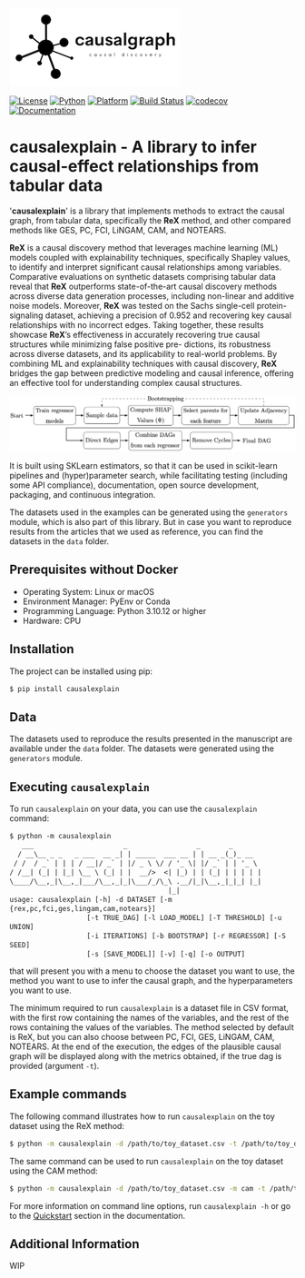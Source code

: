![logo](./docs/_static/logo-light.png)

[![License](https://img.shields.io/badge/License-MIT-green.svg)](https://opensource.org/licenses/MIT)
[![Python](https://img.shields.io/badge/Python-3.10%2B-blue.svg)](https://www.python.org/downloads/release/python-31012/)
[![Platform](https://img.shields.io/badge/Platform-Linux%20%7C%20macOS-lightgrey.svg)](#)
[![Build Status](https://github.com/renero/causalgraph/actions/workflows/codecov.yaml/badge.svg)](https://github.com/renero/causalgraph/actions/workflows/codecov.yaml)
[![codecov](https://codecov.io/gh/renero/causalgraph/graph/badge.svg?token=HCV0IJDFLQ)](https://codecov.io/gh/renero/causalgraph)
[![Documentation](https://img.shields.io/badge/docs-GitHub%20Pages-blue.svg)](https://renero.github.io/causalgraph/)


# causalexplain - A library to infer causal-effect relationships from tabular data

'**causalexplain**' is a library that implements methods to extract the causal graph,
from tabular data, specifically the **ReX** method, and other compared methods
like GES, PC, FCI, LiNGAM, CAM, and NOTEARS.

**ReX** is a causal discovery method that leverages machine learning (ML) models 
coupled with explainability techniques, specifically Shapley values, to 
identify and interpret significant causal relationships among variables. 
Comparative evaluations on synthetic datasets comprising tabular data reveal that 
**ReX** outperforms state-of-the-art causal discovery methods across diverse data 
generation processes, including non-linear and additive noise models. Moreover, 
**ReX** was tested on the Sachs single-cell protein-signaling dataset, achieving a 
precision of 0.952 and recovering 
key causal relationships with no incorrect edges. Taking together, these 
results showcase **ReX**’s effectiveness in accurately recovering true causal 
structures while minimizing false positive pre- dictions, its robustness 
across diverse datasets, and its applicability to real-world problems. 
By combining ML and explainability techniques with causal discovery, **ReX** 
bridges the gap between predictive modeling and causal inference, offering an 
effective tool for understanding complex causal structures.

![ReX Schema](./docs/_static/REX.png)

It is built using SKLearn estimators, so that it can be used in scikit-learn 
pipelines and (hyper)parameter search, while facilitating testing (including 
some API compliance), documentation, open source development, packaging, 
and continuous integration.

The datasets used in the examples can be generated using the `generators` 
module, which is also part of this library. But in case you want to 
reproduce results from the articles that we used as reference, you can find 
the datasets in the `data` folder.

## Prerequisites without Docker

- Operating System: Linux or macOS
- Environment Manager: PyEnv or Conda
- Programming Language: Python 3.10.12 or higher
- Hardware: CPU

## Installation

The project can be installed using pip:

```bash
$ pip install causalexplain
```

## Data

The datasets used to reproduce the results presented in the manuscript are 
available under the `data` folder. The datasets were generated using the
`generators` module.

## Executing `causalexplain`

To run `causalexplain` on your data, you can use the `causalexplain` command:

```
$ python -m causalexplain
   ___                      _                 _       _       
  / __\__ _ _   _ ___  __ _| | _____  ___ __ | | __ _(_)_ __  
 / /  / _` | | | / __|/ _` | |/ _ \ \/ / '_ \| |/ _` | | '_ \ 
/ /__| (_| | |_| \__ \ (_| | |  __/>  <| |_) | | (_| | | | | |
\____/\__,_|\__,_|___/\__,_|_|\___/_/\_\ .__/|_|\__,_|_|_| |_|
                                       |_|                                        
usage: causalexplain [-h] -d DATASET [-m {rex,pc,fci,ges,lingam,cam,notears}] 
                   [-t TRUE_DAG] [-l LOAD_MODEL] [-T THRESHOLD] [-u UNION] 
                   [-i ITERATIONS] [-b BOOTSTRAP] [-r REGRESSOR] [-S SEED] 
                   [-s [SAVE_MODEL]] [-v] [-q] [-o OUTPUT]
```

that will present you with a menu to choose the dataset you want to use, the 
method you want to use to infer the causal graph, and the hyperparameters you
want to use.

The minimum required to run `causalexplain` is a dataset file in CSV format,
with the first row containing the names of the variables, and the rest of
the rows containing the values of the variables. The method selected by default
is ReX, but you can also choose between PC, FCI, GES, LiNGAM, CAM, NOTEARS. 
At the end of the execution, the edges of the plausible causal graph will be 
displayed along with the metrics obtained, if the true dag is provided 
(argument `-t`).


## Example commands

The following command illustrates how to run `causalexplain` on the toy dataset
using the ReX method:

```bash
$ python -m causalexplain -d /path/to/toy_dataset.csv -t /path/to/toy_dataset.dot
```

The same command can be used to run `causalexplain` on the toy dataset using the
CAM method:

```bash
$ python -m causalexplain -d /path/to/toy_dataset.csv -m cam -t /path/to/toy_dataset.dot
```

For more information on command line options, run `causalexplain -h` or go to 
the [Quickstart](https://renero.github.io/causalgraph/quickstart.html) section in the documentation.

## Additional Information

WIP
